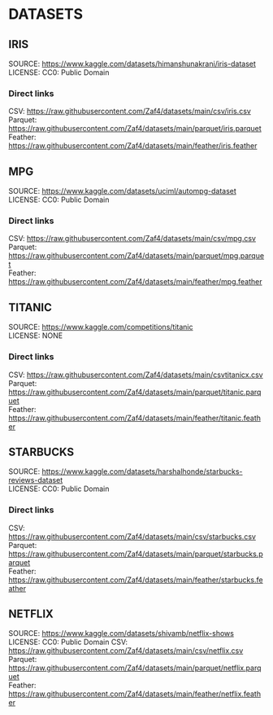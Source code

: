 # DATASETS

## IRIS

SOURCE: https://www.kaggle.com/datasets/himanshunakrani/iris-dataset   
LICENSE: CC0: Public Domain

### Direct links

CSV: https://raw.githubusercontent.com/Zaf4/datasets/main/csv/iris.csv   
Parquet: https://raw.githubusercontent.com/Zaf4/datasets/main/parquet/iris.parquet   
Feather: https://raw.githubusercontent.com/Zaf4/datasets/main/feather/iris.feather   

## MPG

SOURCE: https://www.kaggle.com/datasets/uciml/autompg-dataset   
LICENSE: CC0: Public Domain

### Direct links

CSV: https://raw.githubusercontent.com/Zaf4/datasets/main/csv/mpg.csv   
Parquet: https://raw.githubusercontent.com/Zaf4/datasets/main/parquet/mpg.parquet   
Feather: https://raw.githubusercontent.com/Zaf4/datasets/main/feather/mpg.feather   

## TITANIC

SOURCE: https://www.kaggle.com/competitions/titanic    
LICENSE: NONE

### Direct links

CSV: https://raw.githubusercontent.com/Zaf4/datasets/main/csvtitanicx.csv   
Parquet: https://raw.githubusercontent.com/Zaf4/datasets/main/parquet/titanic.parquet   
Feather: https://raw.githubusercontent.com/Zaf4/datasets/main/feather/titanic.feather   

## STARBUCKS

SOURCE: https://www.kaggle.com/datasets/harshalhonde/starbucks-reviews-dataset   
LICENSE: CC0: Public Domain

### Direct links

CSV: https://raw.githubusercontent.com/Zaf4/datasets/main/csv/starbucks.csv   
Parquet: https://raw.githubusercontent.com/Zaf4/datasets/main/parquet/starbucks.parquet   
Feather: https://raw.githubusercontent.com/Zaf4/datasets/main/feather/starbucks.feather   

## NETFLIX

SOURCE: https://www.kaggle.com/datasets/shivamb/netflix-shows   
LICENSE: CC0: Public Domain
CSV: https://raw.githubusercontent.com/Zaf4/datasets/main/csv/netflix.csv   
Parquet: https://raw.githubusercontent.com/Zaf4/datasets/main/parquet/netflix.parquet   
Feather: https://raw.githubusercontent.com/Zaf4/datasets/main/feather/netflix.feather   
